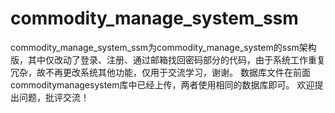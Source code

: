 # commodity_manage_system_ssm
commodity_manage_system_ssm为commodity_manage_system的ssm架构版，其中仅改动了登录、注册、通过邮箱找回密码部分的代码，由于系统工作重复冗杂，故不再更改系统其他功能，仅用于交流学习，谢谢。
数据库文件在前面commoditymanagesystem库中已经上传，两者使用相同的数据库即可。
欢迎提出问题，批评交流！
